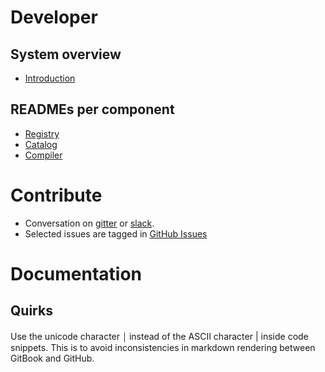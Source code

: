 # Developer

## System overview
- [Introduction](../README.md)

## READMEs per component
- [Registry](../registry/README.md)
- [Catalog](../catalog/README.md)
- [Compiler](../compiler/README.md)

# Contribute
- Conversation on [gitter](https://gitter.im/quilt-data/Lobby) or [slack](https://slack.quiltdata.com/).
- Selected issues are tagged in [GitHub Issues](https://github.com/quiltdata/quilt/issues)

# Documentation
## Quirks
Use the unicode character ￨ instead of the ASCII character | inside code snippets. This is to avoid inconsistencies in markdown rendering between GitBook and GitHub.
